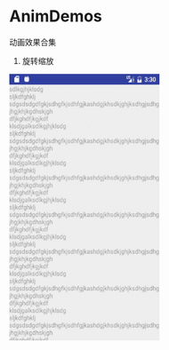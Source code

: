 # AnimDemos
动画效果合集

1. 旋转缩放

<img src="/screenshots/ios_taobao_product_details.gif" alt="screenshot" title="screenshot" width="270" height="480" />
